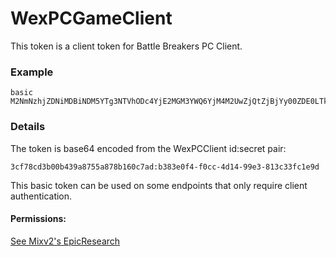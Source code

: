 # WexPCGameClient

This token is a client token for Battle Breakers PC Client.

### Example

```text
basic M2NmNzhjZDNiMDBiNDM5YTg3NTVhODc4YjE2MGM3YWQ6YjM4M2UwZjQtZjBjYy00ZDE0LTk5ZTMtODEzYzMzZmMxZTlk
```

### Details

The token is base64 encoded from the WexPCClient id:secret pair:

```text
3cf78cd3b00b439a8755a878b160c7ad:b383e0f4-f0cc-4d14-99e3-813c33fc1e9d
```

This basic token can be used on some endpoints that only require client authentication.

#### Permissions:

[See Mixv2's EpicResearch](https://github.com/MixV2/EpicResearch/blob/master/docs/auth/permissions/3cf78cd3b00b439a8755a878b160c7ad.md)
